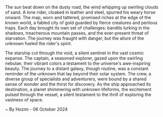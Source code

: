 
The sun beat down on the dusty road, the wind whipping up swirling clouds of sand.  A lone rider, cloaked in leather and steel, spurred his weary horse onward. The map, worn and tattered, promised riches at the edge of the known world, a fabled city of gold guarded by fierce creatures and perilous traps. Each day brought its own set of challenges: bandits lurking in the shadows, treacherous mountain passes, and the ever-present threat of starvation. The journey was fraught with danger, but the allure of the unknown fueled the rider's spirit.

The starship cut through the void, a silent sentinel in the vast cosmic expanse. The captain, a seasoned explorer, gazed upon the swirling nebulae, their vibrant colors a testament to the universe's awe-inspiring beauty. The journey to a distant galaxy, though routine, was a constant reminder of the unknown that lay beyond their solar system. The crew, a diverse group of specialists and adventurers, were bound by a shared sense of wonder and the thirst for discovery. As the ship approached its destination, a planet shimmering with unknown lifeforms, the excitement pulsed through the vessel, a silent testament to the thrill of exploring the vastness of space. 

~ By Hozmi - 06 October 2024

